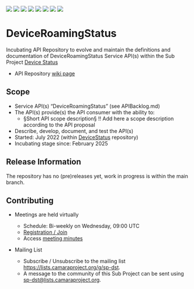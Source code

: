 <a href="https://github.com/camaraproject/DeviceRoamingStatus/commits/" title="Last Commit"><img src="https://img.shields.io/github/last-commit/camaraproject/DeviceRoamingStatus?style=plastic"></a>
<a href="https://github.com/camaraproject/DeviceRoamingStatus/issues" title="Open Issues"><img src="https://img.shields.io/github/issues/camaraproject/DeviceRoamingStatus?style=plastic"></a>
<a href="https://github.com/camaraproject/DeviceRoamingStatus/pulls" title="Open Pull Requests"><img src="https://img.shields.io/github/issues-pr/camaraproject/DeviceRoamingStatus?style=plastic"></a>
<a href="https://github.com/camaraproject/DeviceRoamingStatus/graphs/contributors" title="Contributors"><img src="https://img.shields.io/github/contributors/camaraproject/DeviceRoamingStatus?style=plastic"></a>
<a href="https://github.com/camaraproject/DeviceRoamingStatus" title="Repo Size"><img src="https://img.shields.io/github/repo-size/camaraproject/DeviceRoamingStatus?style=plastic"></a>
<a href="https://github.com/camaraproject/DeviceRoamingStatus/blob/main/LICENSE" title="License"><img src="https://img.shields.io/badge/License-Apache%202.0-green.svg?style=plastic"></a>
<a href="https://github.com/camaraproject/DeviceRoamingStatus/releases/latest" title="Latest Release"><img src="https://img.shields.io/github/release/camaraproject/DeviceRoamingStatus?style=plastic"></a>
<a href="https://github.com/camaraproject/Governance/blob/main/ProjectStructureAndRoles.md" title="Incubating API Repository"><img src="https://img.shields.io/badge/Incubating%20API%20Repository-green?style=plastic"></a>

# DeviceRoamingStatus

Incubating API Repository to evolve and maintain the definitions and documentation of DeviceRoamingStatus Service API(s) within the Sub Project [Device Status](https://lf-camaraproject.atlassian.net/wiki/x/6wApBQ)

* API Repository [wiki page](https://lf-camaraproject.atlassian.net/wiki/spaces/CAM/pages/127729674/DeviceRoamingStatus)

## Scope

* Service API(s) “DeviceRoamingStatus” (see APIBacklog.md) 
* The API(s) provide(s) the API consumer with the ability to:  
  * §Short API scope description§ !! Add here a scope description according to the API proposal
* Describe, develop, document, and test the API(s)
* Started: July 2022 (within [DeviceStatus](https://github.com/camaraproject/DeviceStatus) repository)
* Incubating stage since: February 2025

## Release Information

The repository has no (pre)releases yet, work in progress is within the main branch.
<!-- Optional: an explicit listing of the latest (pre-)release with additional information, e.g. links to the API definitions -->
<!-- In addition use/uncomment one or multiple the following alternative options when becoming applicable -->
<!-- Pre-releases of this sub project are available in https://github.com/camaraproject/DeviceRoamingStatus/releases -->
<!-- The latest public release is available here: https://github.com/camaraproject/DeviceRoamingStatus/releases/latest -->
<!-- For changes see [CHANGELOG.md](https://github.com/camaraproject/DeviceRoamingStatus/blob/main/CHANGELOG.md) -->

## Contributing

* Meetings are held virtually <!-- for new, independent Sandbox API repositories request a meeting link from the LF admin team or replace the information with the existing meeting information of the Sub Project -->

  * Schedule: Bi-weekly on Wednesday, 09:00 UTC
  * [Registration / Join](https://zoom-lfx.platform.linuxfoundation.org/meeting/93413850406?password=3aeb0f1b-d9f9-42c5-91d8-3d2b20421ef1)
  * Access [meeting minutes](https://lf-camaraproject.atlassian.net/wiki/x/fzLe)

* Mailing List
  <!-- Note: the `mailinglistname` is either already existing (for API Repositories within a Sub Projects) or will be created by the CAMARA Admin Team. -->
  * Subscribe / Unsubscribe to the mailing list <https://lists.camaraproject.org/g/sp-dst>.
  * A message to the community of this Sub Project can be sent using <sp-dst@lists.camaraproject.org>.

